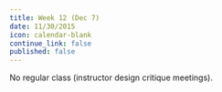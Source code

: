 ```yaml
---
title: Week 12 (Dec 7)
date: 11/30/2015
icon: calendar-blank
continue_link: false
published: false
---
```


No regular class (instructor design critique meetings).
